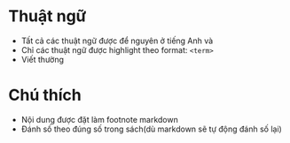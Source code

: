 # Thuật ngữ
- Tất cả các thuật ngữ được để nguyên ở tiếng Anh và 
- Chỉ các thuật ngữ được highlight theo format: `<term>`
- Viết thường

# Chú thích
- Nội dung được đặt làm footnote markdown
- Đánh số theo đúng số trong sách(dù markdown sẽ tự động đánh số lại)
